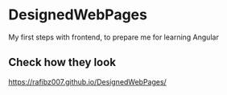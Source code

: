 # DesignedWebPages

My first steps with frontend, to prepare me for learning Angular

## Check how they look
https://rafibz007.github.io/DesignedWebPages/
